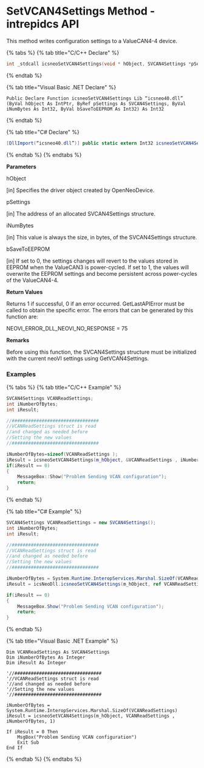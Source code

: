 # SetVCAN4Settings Method - intrepidcs API

This method writes configuration settings to a ValueCAN4-4 device.

{% tabs %}
{% tab title="C/C++ Declare" %}
```cpp
int _stdcall icsneoSetVCAN4Settings(void * hObject, SVCAN4Settings *pSettings, int iNumBytes, int bSaveToEEPROM);
```
{% endtab %}

{% tab title="Visual Basic .NET Declare" %}
```vbnet
Public Declare Function icsneoSetVCAN4Settings Lib “icsneo40.dll” (ByVal hObject As IntPtr, ByRef pSettings As SVCAN4Settings, ByVal iNumBytes As Int32, ByVal bSaveToEEPROM As Int32) As Int32
```
{% endtab %}

{% tab title="C# Declare" %}
```csharp
[DllImport(“icsneo40.dll”)] public static extern Int32 icsneoSetVCAN4Settings(IntPtr hObject, ref SVCAN4Settings pSettings, Int32 iNumBytes, Int32 bSaveToEEPROM);
```
{% endtab %}
{% endtabs %}

**Parameters**

hObject

\[in] Specifies the driver object created by OpenNeoDevice.

pSettings

\[in] The address of an allocated SVCAN4Settings structure.

iNumBytes

\[in] This value is always the size, in bytes, of the SVCAN4Settings structure.

bSaveToEEPROM

\[in] If set to 0, the settings changes will revert to the values stored in EEPROM when the ValueCAN3 is power-cycled. If set to 1, the values will overwrite the EEPROM settings and become persistent across power-cycles of the ValueCAN4-4.

**Return Values**

Returns 1 if successful, 0 if an error occurred. GetLastAPIError must be called to obtain the specific error. The errors that can be generated by this function are:

NEOVI\_ERROR\_DLL\_NEOVI\_NO\_RESPONSE = 75

**Remarks**

Before using this function, the SVCAN4Settings structure must be initialized with the current neoVI settings using GetVCAN4Settings.

### Examples

{% tabs %}
{% tab title="C/C++ Example" %}
```cpp
SVCAN4Settings VCANReadSettings;
int iNumberOfBytes;
int iResult;

//################################
//VCANReadSettings struct is read
//and changed as needed before
//Setting the new values
//################################

iNumberOfBytes=sizeof(VCANReadSettings );
iResult = icsneoSetVCAN4Settings(m_hObject, &VCANReadSettings , iNumberOfBytes, 1);
if(iResult == 0)
{
    MessageBox::Show("Problem Sending VCAN configuration");
    return;
}
```
{% endtab %}

{% tab title="C# Example" %}
```csharp
SVCAN4Settings VCANReadSettings = new SVCAN4Settings();
int iNumberOfBytes;
int iResult;

//################################
//VCANReadSettings struct is read
//and changed as needed before
//Setting the new values
//################################

iNumberOfBytes = System.Runtime.InteropServices.Marshal.SizeOf(VCANReadSettings);
iResult = icsNeoDll.icsneoSetVCAN4Settings(m_hObject, ref VCANReadSettings , iNumberOfBytes, 1);

if(iResult == 0)
{
    MessageBox.Show("Problem Sending VCAN configuration");
    return;
}
```
{% endtab %}

{% tab title="Visual Basic .NET Example" %}
```vbnet
Dim VCANReadSettings As SVCAN4Settings
Dim iNumberOfBytes As Integer
Dim iResult As Integer

'//################################
'//VCANReadSettings struct is read
'//and changed as needed before
'//Setting the new values
'//################################

iNumberOfBytes = System.Runtime.InteropServices.Marshal.SizeOf(VCANReadSettings)
iResult = icsneoSetVCAN4Settings(m_hObject, VCANReadSettings , iNumberOfBytes, 1)

If iResult = 0 Then
    MsgBox("Problem Sending VCAN configuration")
    Exit Sub
End If
```
{% endtab %}
{% endtabs %}

